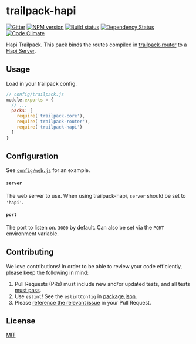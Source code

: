 # trailpack-hapi

[![Gitter][gitter-image]][gitter-url]
[![NPM version][npm-image]][npm-url]
[![Build status][ci-image]][ci-url]
[![Dependency Status][daviddm-image]][daviddm-url]
[![Code Climate][codeclimate-image]][codeclimate-url]

Hapi Trailpack. This pack binds the routes compiled in [trailpack-router](https://github.com/trailsjs/trailpack-router)
to a [Hapi Server](http://hapijs.com/api#server). 

## Usage
Load in your trailpack config.

```js
// config/trailpack.js
module.exports = {
  // ...
  packs: [
    require('trailpack-core'),
    require('trailpack-router'),
    require('trailpack-hapi')
  ]
}
```

## Configuration
See [`config/web.js`](https://github.com/trailsjs/trails-example-app/blob/master/config/web.js) for an example.

#### `server`
The web server to use. When using trailpack-hapi, `server` should be set to `'hapi'`.

#### `port`
The port to listen on. `3000` by default. Can also be set via the `PORT` environment variable.

## Contributing
We love contributions! In order to be able to review your code efficiently,
please keep the following in mind:

1. Pull Requests (PRs) must include new and/or updated tests, and all tests [must pass](https://travis-ci.org/trailsjs/trailpack-hapi).
2. Use `eslint`! See the `eslintConfig` in [package.json](https://github.com/trailsjs/trailpack-hapi/blob/master/package.json).
3. Please [reference the relevant issue](https://github.com/blog/1506-closing-issues-via-pull-requests) in your Pull Request.

## License
[MIT](https://github.com/trailsjs/trailpack-hapi/blob/master/LICENSE)

[npm-image]: https://img.shields.io/npm/v/trailpack-hapi.svg?style=flat-square
[npm-url]: https://npmjs.org/package/trailpack-hapi
[ci-image]: https://img.shields.io/travis/trailsjs/trailpack-hapi/master.svg?style=flat-square
[ci-url]: https://travis-ci.org/trailsjs/trailpack-hapi
[daviddm-image]: http://img.shields.io/david/trailsjs/trailpack-hapi.svg?style=flat-square
[daviddm-url]: https://david-dm.org/trailsjs/trailpack-hapi
[codeclimate-image]: https://img.shields.io/codeclimate/github/trailsjs/trailpack-hapi.svg?style=flat-square
[codeclimate-url]: https://codeclimate.com/github/trailsjs/trailpack-hapi
[gitter-image]: http://img.shields.io/badge/+%20GITTER-JOIN%20CHAT%20%E2%86%92-1DCE73.svg?style=flat-square
[gitter-url]: https://gitter.im/trailsjs/trails

